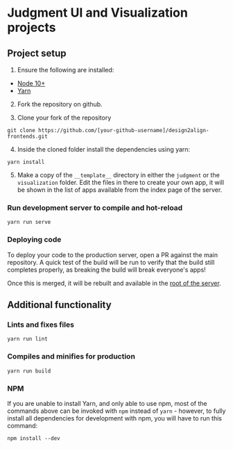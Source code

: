 # Judgment UI and Visualization projects

## Project setup

1. Ensure the following are installed:

* [Node 10+](https://nodejs.org/en/download/)
* [Yarn](https://yarnpkg.com/lang/en/docs/install)

2. Fork the repository on github.

3. Clone your fork of the repository
```
git clone https://github.com/[your-github-username]/design2align-frontends.git
```

4. Inside the cloned folder install the dependencies using yarn:
```
yarn install
```

5. Make a copy of the `__template__` directory in either the `judgment` or the `visualization` folder. Edit the files in there to create your own app, it will be shown in the list of apps available from the index page of the server.


### Run development server to compile and hot-reload
```
yarn run serve
```

### Deploying code
To deploy your code to the production server, open a PR against the main repository. A quick test of the build will be run to verify that the build still completes properly, as breaking the build will break everyone's apps!

Once this is merged, it will be rebuilt and available in the [root of the server](https://hackathon.learningequality.org).

## Additional functionality

### Lints and fixes files
```
yarn run lint
```

### Compiles and minifies for production
```
yarn run build
```

### NPM

If you are unable to install Yarn, and only able to use npm, most of the commands above can be invoked with `npm` instead of `yarn` - however, to fully install all dependencies for development with npm, you will have to run this command:
```
npm install --dev
```
